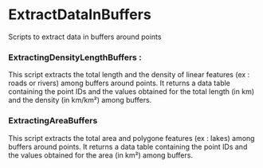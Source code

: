 # ExtractDataInBuffers
Scripts to extract data in buffers around points

### ExtractingDensityLengthBuffers :
This script extracts the total length and the density of linear features 
(ex : roads or rivers) among buffers around points.
It returns a data table containing the point IDs and the values obtained
for the total length (in km) and the density (in km/km²) among buffers.

### ExtractingAreaBuffers
This script extracts the total area and polygone features 
(ex : lakes) among buffers around points.
It returns a data table containing the point IDs and the values obtained
for the area (in km²) among buffers.
